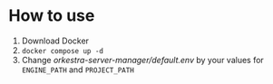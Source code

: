 # How to use

1. Download Docker
2. ``docker compose up -d``
3. Change *orkestra-server-manager/default.env* by your values for ``ENGINE_PATH`` and ``PROJECT_PATH``
